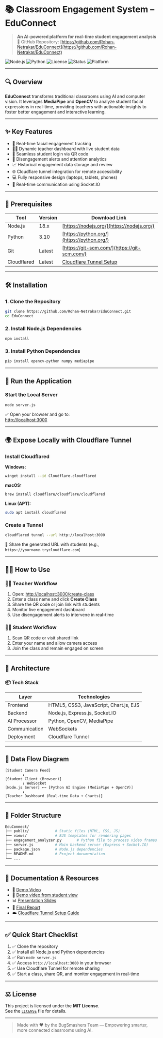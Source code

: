 
# 📚 Classroom Engagement System – EduConnect

> **An AI-powered platform for real-time student engagement analysis**  
> 🔗 GitHub Repository: [https://github.com/Rohan-Netrakar/EduConnect](https://github.com/Rohan-Netrakar/EduConnect)

![Node.js](https://img.shields.io/badge/Node.js-18.x-green?logo=node.js)
![Python](https://img.shields.io/badge/Python-3.10-blue?logo=python)
![License](https://img.shields.io/badge/License-MIT-purple.svg)
![Status](https://img.shields.io/badge/Status-Active-success)
![Platform](https://img.shields.io/badge/Platform-Web--Based-orange)

---

## 🔍 Overview

**EduConnect** transforms traditional classrooms using AI and computer vision. It leverages **MediaPipe** and **OpenCV** to analyze student facial expressions in real-time, providing teachers with actionable insights to foster better engagement and interactive learning.

---

## ✨ Key Features

- 📡 Real-time facial engagement tracking
- 👨‍🏫 Dynamic teacher dashboard with live student data
- 📱 Seamless student login via QR code
- 🚨 Disengagement alerts and attention analytics
- 📈 Historical engagement data storage and review
- 🌐 Cloudflare tunnel integration for remote accessibility
- 💻 Fully responsive design (laptops, tablets, phones)
- 🔄 Real-time communication using Socket.IO

---

## 🧰 Prerequisites

| Tool        | Version | Download Link |
|-------------|---------|----------------|
| Node.js     | 18.x    | [https://nodejs.org/](https://nodejs.org/) |
| Python      | 3.10    | [https://python.org/](https://python.org/) |
| Git         | Latest  | [https://git-scm.com/](https://git-scm.com/) |
| Cloudflared | Latest  | [Cloudflare Tunnel Setup](https://developers.cloudflare.com/cloudflare-one/connections/connect-apps/install-and-setup/installation/) |

---

## 🛠️ Installation

### 1. Clone the Repository

```bash
git clone https://github.com/Rohan-Netrakar/EduConnect.git
cd EduConnect
```

### 2. Install Node.js Dependencies

```bash
npm install
```

### 3. Install Python Dependencies

```bash
pip install opencv-python numpy mediapipe
```

---

## 🚀 Run the Application

### Start the Local Server

```bash
node server.js
```

✅ Open your browser and go to:  
[http://localhost:3000](http://localhost:3000)

---

## 🌍 Expose Locally with Cloudflare Tunnel

### Install Cloudflared

**Windows:**

```bash
winget install --id Cloudflare.cloudflared
```

**macOS:**

```bash
brew install cloudflare/cloudflare/cloudflared
```

**Linux (APT):**

```bash
sudo apt install cloudflared
```

### Create a Tunnel

```bash
cloudflared tunnel --url http://localhost:3000
```

📎 Share the generated URL with students (e.g., `https://yourname.trycloudflare.com`)

---

## 👩‍🏫 How to Use

### 👨‍🏫 Teacher Workflow

1. Open: [http://localhost:3000/create-class](http://localhost:3000/create-class)
2. Enter a class name and click **Create Class**
3. Share the QR code or join link with students
4. Monitor live engagement dashboard
5. Use disengagement alerts to intervene in real-time

### 👩‍🎓 Student Workflow

1. Scan QR code or visit shared link
2. Enter your name and allow camera access
3. Join the class and remain engaged on screen

---

## 🧠 Architecture

### 📦 Tech Stack

| Layer         | Technologies                             |
|---------------|-------------------------------------------|
| Frontend      | HTML5, CSS3, JavaScript, Chart.js, EJS    |
| Backend       | Node.js, Express.js, Socket.IO            |
| AI Processor  | Python, OpenCV, MediaPipe                 |
| Communication | WebSockets                                |
| Deployment    | Cloudflare Tunnel                         |

---

## 🔄 Data Flow Diagram

```plaintext
[Student Camera Feed]
        ↓
[Student Client (Browser)]
        ↓ WebSocket
[Node.js Server] ←→ [Python AI Engine (MediaPipe + OpenCV)]
        ↓
[Teacher Dashboard (Real-time Data + Charts)]
```

---

## 📂 Folder Structure

```bash
EduConnect/
├── public/            # Static files (HTML, CSS, JS)
├── views/             # EJS templates for rendering pages
├── engagement_analyzer.py       # Python file to process video frames
├── server.js          # Main backend server (Express + Socket.IO)
├── package.json       # Node.js dependencies
├── README.md          # Project documentation
└── ...
```

---

## 📄 Documentation & Resources

- 🎥 [Demo Video](https://drive.google.com/file/d/1J5grf7XYA96pSG1emQAwcPQXlCZgs-v7/view?usp=sharing)
- 🎥 [Demo video from student view](https://drive.google.com/file/d/14M3A0G6uDvFrEis3srFXbZqNe4ocFXcq/view?usp=sharing)
- 📊 [Presentation Slides](https://drive.google.com/file/d/1f8imiKVats_d6InJOcoTGlsjBgMqdCSw/view?usp=sharing)
- 📕 [Final Report](https://drive.google.com/file/d/1a7pOF9uHK9I5A07LuXslpUvaE9S1wcRX/view?usp=sharing)
- ☁️ [Cloudflare Tunnel Setup Guide](https://developers.cloudflare.com/cloudflare-one/connections/connect-apps)

---

## ✅ Quick Start Checklist

1. ✅ Clone the repository  
2. ✅ Install all Node.js and Python dependencies  
3. ✅ Run `node server.js`  
4. ✅ Access `http://localhost:3000` in your browser  
5. ✅ Use Cloudflare Tunnel for remote sharing  
6. ✅ Start a class, share QR, and monitor engagement in real-time

---

## ⚖️ License

This project is licensed under the **MIT License**.  
See the [`LICENSE`](LICENSE) file for details.

---

> Made with ❤️ by the BugSmashers Team — Empowering smarter, more connected classrooms using AI.
